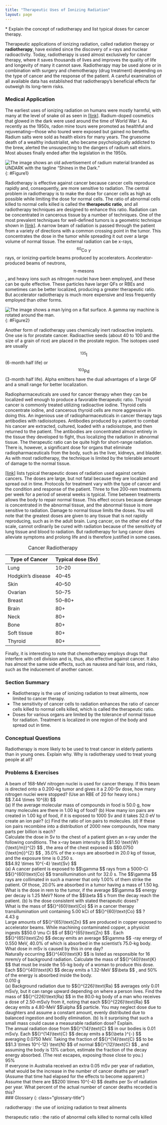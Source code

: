 ```yaml
---
title: "Therapeutic Uses of Ionizing Radiation"
layout: page
---
```


<div class="abstract" markdown="1">
* Explain the concept of radiotherapy and list typical doses for cancer therapy.
</div>

Therapeutic applications of ionizing radiation, called radiation therapy or **radiotherapy**, have existed since the discovery of x-rays and nuclear radioactivity. Today, radiotherapy is used almost exclusively for cancer therapy, where it saves thousands of lives and improves the quality of life and longevity of many it cannot save. Radiotherapy may be used alone or in combination with surgery and chemotherapy (drug treatment) depending on the type of cancer and the response of the patient. A careful examination of all available data has established that radiotherapy’s beneficial effects far outweigh its long-term risks.

### Medical Application

The earliest uses of ionizing radiation on humans were mostly harmful, with many at the level of snake oil as seen in [\[link\]](#Figure1). Radium-doped cosmetics that glowed in the dark were used around the time of World War I. As recently as the 1950s, radon mine tours were promoted as healthful and rejuvenating—those who toured were exposed but gained no benefits. Radium salts were sold as health elixirs for many years. The gruesome death of a wealthy industrialist, who became psychologically addicted to the brew, alerted the unsuspecting to the dangers of radium salt elixirs. Most abuses finally ended after the legislation in the 1950s.

![The image shows an old advertisement of radium material branded as UNDARK with the tagline &#x201C;Shines in the Dark.&#x201D;](../resources/Figure_33_03_01a.jpg "The properties of radiation were once touted for far more than its modern use in cancer therapy. Until 1932, radium was advertised for a variety of uses, often with tragic results. (credit: Struthious Bandersnatch.)"){: #Figure1}

Radiotherapy is effective against cancer because cancer cells reproduce rapidly and, consequently, are more sensitive to radiation. The central problem in radiotherapy is to make the dose for cancer cells as high as possible while limiting the dose for normal cells. The ratio of abnormal cells killed to normal cells killed is called the **therapeutic ratio**, and all radiotherapy techniques are designed to enhance this ratio. Radiation can be concentrated in cancerous tissue by a number of techniques. One of the most prevalent techniques for well-defined tumors is a geometric technique shown in [\[link\]](#Figure2). A narrow beam of radiation is passed through the patient from a variety of directions with a common crossing point in the tumor. This concentrates the dose in the tumor while spreading it out over a large volume of normal tissue. The external radiation can be x-rays,  $${}^{60}\text{Co }\gamma  $$
 rays, or ionizing-particle beams produced by accelerators. Accelerator-produced beams of neutrons,  $$\text{π-mesons} $$ ,
 and heavy ions such as nitrogen nuclei have been employed, and these can be quite effective. These particles have larger QFs or RBEs and sometimes can be better localized, producing a greater therapeutic ratio. But accelerator radiotherapy is much more expensive and less frequently employed than other forms.

![The image shows a man lying on a flat surface. A gamma ray machine is rotated around the man.](../resources/Figure_33_03_02a.jpg "The 60Co source of \( \gamma \);-radiation is rotated around the patient so that the common crossing point is in the tumor, concentrating the dose there. This geometric technique works for well-defined tumors."){: #Figure2}

Another form of radiotherapy uses chemically inert radioactive implants. One use is for prostate cancer. Radioactive seeds (about 40 to 100 and the size of a grain of rice) are placed in the prostate region. The isotopes used are usually  $${}^{135}\text{I} $$
 (6-month half life) or  $${}^{103}\text{Pd} $$
 (3-month half life). Alpha emitters have the dual advantages of a large QF and a small range for better localization.

Radiopharmaceuticals are used for cancer therapy when they can be localized well enough to produce a favorable therapeutic ratio. Thyroid cancer is commonly treated utilizing radioactive iodine. Thyroid cells concentrate iodine, and cancerous thyroid cells are more aggressive in doing this. An ingenious use of radiopharmaceuticals in cancer therapy tags antibodies with radioisotopes. Antibodies produced by a patient to combat his cancer are extracted, cultured, loaded with a radioisotope, and then returned to the patient. The antibodies are concentrated almost entirely in the tissue they developed to fight, thus localizing the radiation in abnormal tissue. The therapeutic ratio can be quite high for short-range radiation. There is, however, a significant dose for organs that eliminate radiopharmaceuticals from the body, such as the liver, kidneys, and bladder. As with most radiotherapy, the technique is limited by the tolerable amount of damage to the normal tissue.

[\[link\]](#import-auto-id1994467) lists typical therapeutic doses of radiation used against certain cancers. The doses are large, but not fatal because they are localized and spread out in time. Protocols for treatment vary with the type of cancer and the condition and response of the patient. Three to five 200-rem treatments per week for a period of several weeks is typical. Time between treatments allows the body to repair normal tissue. This effect occurs because damage is concentrated in the abnormal tissue, and the abnormal tissue is more sensitive to radiation. Damage to normal tissue limits the doses. You will note that the greatest doses are given to any tissue that is not rapidly reproducing, such as in the adult brain. Lung cancer, on the other end of the scale, cannot ordinarily be cured with radiation because of the sensitivity of lung tissue and blood to radiation. But radiotherapy for lung cancer does alleviate symptoms and prolong life and is therefore justified in some cases.

<table id="import-auto-id1994467" summary="This table has two columns. The left column lists the type of cancer and the right column lists the typical dose of radiation administered for each type of cancer."><caption><span class="title">Cancer Radiotherapy</span></caption><thead><tr>
                        <th>
                            <strong>Type of Cancer</strong>
                        </th>
                        <th>
                            <strong>Typical dose (Sv)</strong>
                        </th>
                    </tr></thead><tbody><tr>
                        <td>Lung</td>
                        <td>10–20</td>
                    </tr><tr>
                        <td>Hodgkin’s disease</td>
                        <td>40–45</td>
                    </tr><tr>
                        <td>Skin</td>
                        <td>40–50</td>
                    </tr><tr>
                        <td>Ovarian</td>
                        <td>50–75</td>
                    </tr><tr>
                        <td>Breast</td>
                        <td>50–80+</td>
                    </tr><tr>
                        <td>Brain</td>
                        <td>80+</td>
                    </tr><tr>
<td>Neck</td>
<td>80+</td>
</tr><tr>
<td>Bone</td>
<td>80+</td>
</tr><tr>
<td>Soft tissue</td>
<td>80+</td>
</tr><tr>
<td>Thyroid</td>
<td>80+</td>
</tr></tbody></table>

Finally, it is interesting to note that chemotherapy employs drugs that interfere with cell division and is, thus, also effective against cancer. It also has almost the same side effects, such as nausea and hair loss, and risks, such as the inducement of another cancer.

### Section Summary

*  Radiotherapy is the use of ionizing radiation to treat ailments, now limited to cancer therapy.
*  The sensitivity of cancer cells to radiation enhances the ratio of cancer cells killed to normal cells killed, which is called the therapeutic ratio.
*  Doses for various organs are limited by the tolerance of normal tissue for radiation. Treatment is localized in one region of the body and spread out in time.

### Conceptual Questions

<div class="exercise" data-element-type="conceptual-questions">
<div class="problem" markdown="1">
Radiotherapy is more likely to be used to treat cancer in elderly patients than in young ones. Explain why. Why is radiotherapy used to treat young people at all?
</div>
</div>

### Problems &amp; Exercises

<div class="exercise" data-element-type="problems-exercises">
<div class="problem" markdown="1">
A beam of 168-MeV nitrogen nuclei is used for cancer therapy. If this beam is directed onto a 0.200-kg tumor and gives it a 2.00-Sv dose, how many nitrogen nuclei were stopped? (Use an RBE of 20 for heavy ions.)
</div>
<div class="solution" data-element-type="problems-exercises" markdown="1">
 $$ 7.44 \times 10^{8}  $$
</div>
</div>

<div class="exercise" data-element-type="problems-exercises">
<div class="problem" markdown="1">
(a) If the average molecular mass of compounds in food is 50.0 g, how many molecules are there in 1.00 kg of food? (b) How many ion pairs are created in 1.00 kg of food, if it is exposed to 1000 Sv and it takes 32.0 eV to create an ion pair? (c) Find the ratio of ion pairs to molecules. (d) If these ion pairs recombine into a distribution of 2000 new compounds, how many parts per billion is each?
</div>
</div>

<div class="exercise" data-element-type="problems-exercises">
<div class="problem" markdown="1">
Calculate the dose in Sv to the chest of a patient given an x-ray under the following conditions. The x-ray beam intensity is  $$1.50 \text{W}{\text{/m}}^{2} $$ ,
 the area of the chest exposed is  $$0.0750 {\text{m}}^{2} $$ ,
 35.0% of the x-rays are absorbed in 20.0 kg of tissue, and the exposure time is 0.250 s.

</div>
<div class="solution" data-element-type="problems-exercises" markdown="1">
 $$4.92 \times 10^{-4}  \text{Sv} $$
</div>
</div>

<div class="exercise" data-element-type="problems-exercises">
<div class="problem" markdown="1">
(a) A cancer patient is exposed to  $$\gamma  $$
 rays from a 5000-Ci  $${}^{60}\text{Co} $$
 transillumination unit for 32.0 s. The  $$\gamma  $$
 rays are collimated in such a manner that only 1.00% of them strike the patient. Of those, 20.0% are absorbed in a tumor having a mass of 1.50 kg. What is the dose in rem to the tumor, if the average  $$\gamma  $$
 energy per decay is 1.25 MeV? None of the  $$\beta  $$
 s from the decay reach the patient. (b) Is the dose consistent with stated therapeutic doses?

</div>
</div>

<div class="exercise" data-element-type="problems-exercises">
<div class="problem" markdown="1">
What is the mass of  $${}^{60}\text{Co} $$
 in a cancer therapy transillumination unit containing 5.00 kCi of  $${}^{60}\text{Co} $$ ?

</div>
<div class="solution" data-element-type="problems-exercises" markdown="1">
4.43 g

</div>
</div>

<div class="exercise" data-element-type="problems-exercises">
<div class="problem" markdown="1">
Large amounts of  $${}^{65}\text{Zn} $$
 are produced in copper exposed to accelerator beams. While machining contaminated copper, a physicist ingests  $$50.0 \mu Ci $$
 of  $${}^{65}\text{Zn} $$ .
 Each  $${}^{65}\text{Zn} $$
 decay emits an average  $$\gamma  $$
-ray energy of 0.550 MeV, 40.0% of which is absorbed in the scientist’s 75.0-kg body. What dose in mSv is caused by this in one day?

</div>
</div>

<div class="exercise" data-element-type="problems-exercises">
<div class="problem" markdown="1">
Naturally occurring  $${}^{40}\text{K} $$
 is listed as responsible for 16 mrem/y of background radiation. Calculate the mass of  $${}^{40}\text{K} $$
 that must be inside the 55-kg body of a woman to produce this dose. Each  $${}^{40}\text{K} $$
 decay emits a 1.32-MeV  $$\beta  $$ ,
 and 50% of the energy is absorbed inside the body.

</div>
<div class="solution" data-element-type="problems-exercises" markdown="1">
0.010 g

</div>
</div>

<div class="exercise" data-element-type="problems-exercises">
<div class="problem" markdown="1">
(a) Background radiation due to  $${}^{226}\text{Ra} $$
 averages only 0.01 mSv/y, but it can range upward depending on where a person lives. Find the mass of  $${}^{226}\text{Ra} $$
 in the 80.0-kg body of a man who receives a dose of 2.50-mSv/y from it, noting that each  $${}^{226}\text{Ra} $$
 decay emits a 4.80-MeV  $$\alpha  $$
 particle. You may neglect dose due to daughters and assume a constant amount, evenly distributed due to balanced ingestion and bodily elimination. (b) Is it surprising that such a small mass could cause a measurable radiation dose? Explain.

</div>
</div>

<div class="exercise" data-element-type="problems-exercises">
<div class="problem" markdown="1">
The annual radiation dose from  $${}^{14}\text{C} $$
 in our bodies is 0.01 mSv/y. Each  $${}^{14}\text{C} $$
 decay emits a  $${\beta }^{-} $$
 averaging 0.0750 MeV. Taking the fraction of  $${}^{14}\text{C} $$
 to be  $$1.3 \times 10^{-12}  \text{N} $$
 of normal  $${}^{12}\text{C} $$ ,
 and assuming the body is 13% carbon, estimate the fraction of the decay energy absorbed. (The rest escapes, exposing those close to you.)

</div>
<div class="solution" data-element-type="problems-exercises" markdown="1">
95%

</div>
</div>

<div class="exercise" data-element-type="problems-exercises">
<div class="problem" markdown="1">
If everyone in Australia received an extra 0.05 mSv per year of radiation, what would be the increase in the number of cancer deaths per year? (Assume that time had elapsed for the effects to become apparent.) Assume that there are  $$200 \times 10^{-4}  $$
 deaths per Sv of radiation per year. What percent of the actual number of cancer deaths recorded is this?

</div>
</div>

<div class="glossary" markdown="1">
### Glossary
{: class="glossary-title"}

radiotherapy
: the use of ionizing radiation to treat ailments


therapeutic ratio
: the ratio of abnormal cells killed to normal cells killed


</div>
